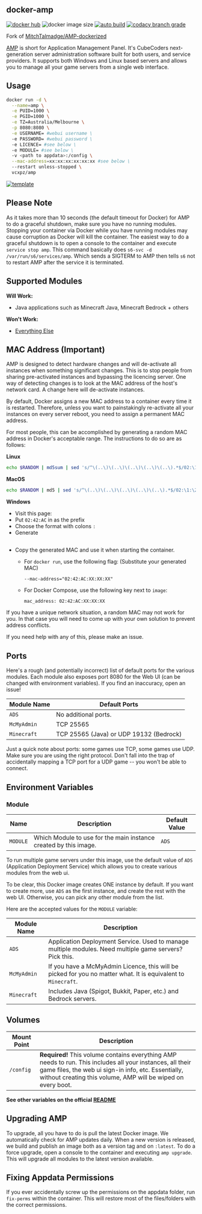## docker-amp

[![docker hub](https://img.shields.io/badge/docker_hub-link-blue?style=for-the-badge&logo=docker)](https://hub.docker.com/r/vcxpz/amp) ![docker image size](https://img.shields.io/docker/image-size/vcxpz/amp?style=for-the-badge&logo=docker) [![auto build](https://img.shields.io/badge/docker_builds-automated-blue?style=for-the-badge&logo=docker?color=d1aa67)](https://github.com/hydazz/docker-amp/actions?query=workflow%3A"Auto+Builder+CI") [![codacy branch grade](https://img.shields.io/codacy/grade/b5ce6e0b1d3742bca4b1a41ac4ab7068/main?style=for-the-badge&logo=codacy)](https://app.codacy.com/gh/hydazz/docker-amp)

Fork of [MitchTalmadge/AMP-dockerized](https://github.com/MitchTalmadge/AMP-dockerized/)

[AMP](https://cubecoders.com/AMP) is short for Application Management Panel. It's CubeCoders next-generation server administration software built for both users, and service providers. It supports both Windows and Linux based servers and allows you to manage all your game servers from a single web interface.

## Usage

```bash
docker run -d \
  --name=amp \
  -e PUID=1000 \
  -e PGID=1000 \
  -e TZ=Australia/Melbourne \
  -p 8080:8080 \
  -e USERNAME= #webui username \
  -e PASSWORD= #webui password \
  -e LICENCE= #see below \
  -e MODULE= #see below \
  -v <path to appdata>:/config \
  --mac-address=xx:xx:xx:xx:xx:xx #see below \
  --restart unless-stopped \
  vcxpz/amp
```

[![template](https://img.shields.io/badge/unraid_template-ff8c2f?style=for-the-badge&logo=docker?color=d1aa67)](https://github.com/hydazz/docker-templates/blob/main/hydaz/amp.xml)

## Please Note

As it takes more than 10 seconds (the default timeout for Docker) for AMP to do a graceful shutdown, make sure you have no running modules. Stopping your container via Docker while you have running modules may cause corruption as Docker will kill the container. The easiest way to do a graceful shutdown is to open a console to the container and execute `service stop amp`. This command basically does `s6-svc -d /var/run/s6/services/amp`. Which sends a SIGTERM to AMP then tells `s6` not to restart AMP after the service it is terminated.

## Supported Modules

**Will Work:**

-   Java applications such as Minecraft Java, Minecraft Bedrock + others

**Won't Work:**

-   [Everything Else](https://github.com/CubeCoders/AMP/wiki/Supported-Applications-Compatibility)

## MAC Address (Important)

AMP is designed to detect hardware changes and will de-activate all instances when something significant changes. This is to stop people from sharing pre-activated instances and bypassing the licencing server. One way of detecting changes is to look at the MAC address of the host's network card. A change here will de-activate instances.

By default, Docker assigns a new MAC address to a container every time it is restarted. Therefore, unless you want to painstakingly re-activate all your instances on every server reboot, you need to assign a permanent MAC address.

For most people, this can be accomplished by generating a random MAC address in Docker's acceptable range. The instructions to do so are as follows:

**Linux**

```bash
echo $RANDOM | md5sum | sed 's/^\(..\)\(..\)\(..\)\(..\)\(..\).*$/02:\1:\2:\3:\4:\5/'
```

**MacOS**

```bash
echo $RANDOM | md5 | sed 's/^\(..\)\(..\)\(..\)\(..\)\(..\).*$/02:\1:\2:\3:\4:\5/'
```

**Windows**

-   Visit this page:
-   Put `02:42:AC` in as the prefix
-   Choose the format with colons `:`
-   Generate

##

-   Copy the generated MAC and use it when starting the container.

    -   For `docker run`, use the following flag: (Substitute your generated MAC)

        `--mac-address="02:42:AC:XX:XX:XX"`

    -   For Docker Compose, use the following key next to `image`:

        `mac_address: 02:42:AC:XX:XX:XX`

If you have a unique network situation, a random MAC may not work for you. In that case you will need to come up with your own solution to prevent address conflicts.

If you need help with any of this, please make an issue.

## Ports

Here's a rough (and potentially incorrect) list of default ports for the various modules. Each module also exposes port 8080 for the Web UI (can be changed with environment variables). If you find an inaccuracy, open an issue!

| Module Name | Default Ports                           |
| ----------- | --------------------------------------- |
| `ADS`       | No additional ports.                    |
| `McMyAdmin` | TCP 25565                               |
| `Minecraft` | TCP 25565 (Java) or UDP 19132 (Bedrock) |

Just a quick note about ports: some games use TCP, some games use UDP. Make sure you are using the right protocol. Don't fall into the trap of accidentally mapping a TCP port for a UDP game -- you won't be able to connect.

## Environment Variables

### Module

| Name     | Description                                                      | Default Value |
| -------- | ---------------------------------------------------------------- | ------------- |
| `MODULE` | Which Module to use for the main instance created by this image. | `ADS`         |

To run multiple game servers under this image, use the default value of `ADS` (Application Deployment Service) which allows you to create various modules from the web ui.

To be clear, this Docker image creates ONE instance by default. If you want to create more, use `ADS` as the first instance, and create the rest with the web UI. Otherwise, you can pick any other module from the list.

Here are the accepted values for the `MODULE` variable:

| Module Name | Description                                                                                                   |
| ----------- | ------------------------------------------------------------------------------------------------------------- |
| `ADS`       | Application Deployment Service. Used to manage multiple modules. Need multiple game servers? Pick this.       |
| `McMyAdmin` | If you have a McMyAdmin Licence, this will be picked for you no matter what. It is equivalent to `Minecraft`. |
| `Minecraft` | Includes Java (Spigot, Bukkit, Paper, etc.) and Bedrock servers.                                              |

## Volumes

| Mount Point | Description                                                                                                                                                                                                                       |
| ----------- | --------------------------------------------------------------------------------------------------------------------------------------------------------------------------------------------------------------------------------- |
| `/config`   | **Required!** This volume contains everything AMP needs to run. This includes all your instances, all their game files, the web ui sign-in info, etc. Essentially, without creating this volume, AMP will be wiped on every boot. |

**See other variables on the official [README](https://github.com/MitchTalmadge/AMP-dockerized/)**

## Upgrading AMP

To upgrade, all you have to do is pull the latest Docker image. We automatically check for AMP updates daily. When a new version is released, we build and publish an image both as a version tag and on `:latest`. To do a force upgrade, open a console to the container and executing `amp upgrade`. This will upgrade all modules to the latest version available.

## Fixing Appdata Permissions

If you ever accidentally screw up the permissions on the appdata folder, run `fix-perms` within the container. This will restore most of the files/folders with the correct permissions.
